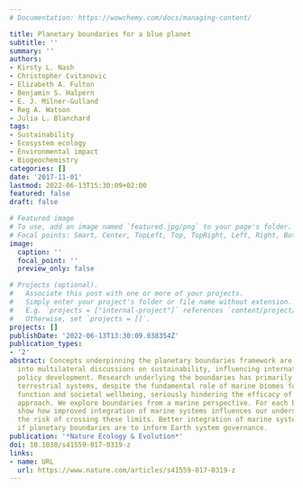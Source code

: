 ```yaml
---
# Documentation: https://wowchemy.com/docs/managing-content/

title: Planetary boundaries for a blue planet
subtitle: ''
summary: ''
authors:
- Kirsty L. Nash
- Christopher Cvitanovic
- Elizabeth A. Fulton
- Benjamin S. Halpern
- E. J. Milner-Gulland
- Reg A. Watson
- Julia L. Blanchard
tags:
- Sustainability
- Ecosystem ecology
- Environmental impact
- Biogeochemistry
categories: []
date: '2017-11-01'
lastmod: 2022-06-13T15:30:09+02:00
featured: false
draft: false

# Featured image
# To use, add an image named `featured.jpg/png` to your page's folder.
# Focal points: Smart, Center, TopLeft, Top, TopRight, Left, Right, BottomLeft, Bottom, BottomRight.
image:
  caption: ''
  focal_point: ''
  preview_only: false

# Projects (optional).
#   Associate this post with one or more of your projects.
#   Simply enter your project's folder or file name without extension.
#   E.g. `projects = ["internal-project"]` references `content/project/deep-learning/index.md`.
#   Otherwise, set `projects = []`.
projects: []
publishDate: '2022-06-13T13:30:09.038354Z'
publication_types:
- '2'
abstract: Concepts underpinning the planetary boundaries framework are being incorporated
  into multilateral discussions on sustainability, influencing international environmental
  policy development. Research underlying the boundaries has primarily focused on
  terrestrial systems, despite the fundamental role of marine biomes for Earth system
  function and societal wellbeing, seriously hindering the efficacy of the boundary
  approach. We explore boundaries from a marine perspective. For each boundary, we
  show how improved integration of marine systems influences our understanding of
  the risk of crossing these limits. Better integration of marine systems is essential
  if planetary boundaries are to inform Earth system governance.
publication: '*Nature Ecology & Evolution*'
doi: 10.1038/s41559-017-0319-z
links:
- name: URL
  url: https://www.nature.com/articles/s41559-017-0319-z
---
```

